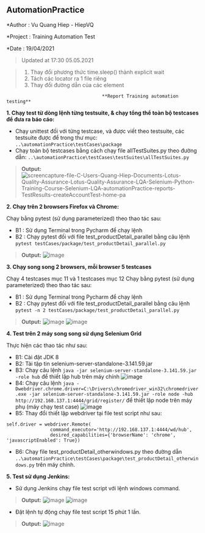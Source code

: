 ## AutomationPractice
                                                 
*Author : Vu Quang Hiep - HiepVQ

*Project : Training Automation Test

*Date : 19/04/2021

>Updated at 17:30 05.05.2021

>1. Thay đổi phương thức time.sleep() thành explicit wait 
>2. Tách các locator ra 1 file riêng
>3. Thay đổi đường dẫn của các element

                                       **Report Training automation testing**

**1. Chạy test từ dòng lệnh từng testsuite, & chạy tổng thể toàn bộ testcases để đưa ra báo cáo:**
- Chạy unittest đối với từng testcase, và được viết theo testsuite, các testsuite được để trong thư mục: ```..\automationPractice\testCases\package```
- Chạy toàn bộ testcases bằng cách chạy file allTestSuites.py theo đường dẫn: ```..\automationPractice\testCases\testSuites\allTestSuites.py```
>**Output:**
>![screencapture-file-C-Users-Quang-Hiep-Documents-Lotus-Quality-Assurance-Lotus-Quality-Assurance-LQA-Selenium-Python-Training-Course-Selenium-LQA-automationPractice-reports-TestResults-createAccountTest-home-pa](https://user-images.githubusercontent.com/46483616/115180592-2c493800-a100-11eb-885d-a857beec282c.png)



**2. Chạy trên 2 browsers Firefox và Chrome:**

Chạy bằng pytest (sử dụng parameterized) theo thao tác sau:
- B1 : Sử dụng Terminal trong Pycharm để chạy lệnh
- B2 : Chạy pytest đối với file test_productDetail_parallel bằng câu lệnh ```pytest testCases/package/test_productDetail_parallel.py```
>**Output:**
![image](https://user-images.githubusercontent.com/46483616/115174585-b3dc7a00-a0f3-11eb-8ab2-d8cf2cb17d14.png)

**3. Chạy song song 2 browsers, mỗi browser 5 testcases**

Chạy 4 testcases mục 11 và 1 testcases mục 12
Chạy bằng pytest (sử dụng parameterized) theo thao tác sau:
- B1 : Sử dụng Terminal trong Pycharm để chạy lệnh
- B2 : Chạy pytest đối với file test_productDetail_parallel bằng câu lệnh ```pytest -n 2 testCases/package/test_productDetail_parallel.py```
>**Output:**
>![image](https://user-images.githubusercontent.com/46483616/115174548-a45d3100-a0f3-11eb-983a-2d77c32d8fbb.png)
>![image](https://user-images.githubusercontent.com/46483616/115178039-9eb71980-a0fa-11eb-82ee-7d99fac1cb7b.png)


**4. Test trên 2 máy song song sử dụng Selenium Grid**

Thực hiện các thao tác như sau:
- B1: Cài đặt JDK 8 
- B2: Tải tập tin selenium-server-standalone-3.141.59.jar
- B3: Chạy câu lệnh ```java -jar selenium-server-standalone-3.141.59.jar -role hub``` để thiết lập hub trên máy chính
![image](https://user-images.githubusercontent.com/46483616/115175336-023e4880-a0f5-11eb-9763-8c04284dcf37.png)
- B4: Chạy câu lệnh ```java -Dwebdriver.chrome.driver=C:\Drivers\chromedriver_win32\chromedriver.exe -jar selenium-server-standalone-3.141.59.jar -role node -hub http://192.168.137.1:4444/grid/register/``` để thiết lập node trên máy phụ (máy chạy test case)
![image](https://user-images.githubusercontent.com/46483616/115175760-d2dc0b80-a0f5-11eb-8842-618de5b9cb34.png)
- B5: Thay đổi thiết lập webdriver tại file test script như sau:
```
self.driver = webdriver.Remote(
                command_executor='http://192.168.137.1:4444/wd/hub',
                desired_capabilities={'browserName': 'chrome', 'javascriptEnabled': True})
 ```
- B6: Chạy file test_productDetail_otherwindows.py theo đường dẫn ```..\automationPractice\testCases\package\test_productDetail_otherwindows.py``` trên máy chính.

**5. Test sử dụng Jenkins:**
- Sử dụng Jenkins chạy file test script với lệnh windows command.
>**Output:**
>![image](https://user-images.githubusercontent.com/46483616/115177199-eb99f080-a0f8-11eb-9045-32b36a6bb999.png)
>![image](https://user-images.githubusercontent.com/46483616/115177257-0a988280-a0f9-11eb-9eb2-ad3cf58b8943.png)
- Đặt lệnh tự động chạy file test script 15 phút 1 lần.
>**Output:**
>![image](https://user-images.githubusercontent.com/46483616/115177384-4df2f100-a0f9-11eb-8710-6dddb8446089.png)

 


